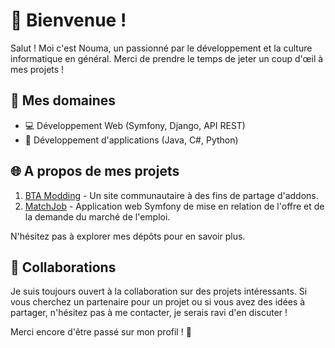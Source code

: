 # 👋 Bienvenue !
Salut ! Moi c'est Nouma, un passionné par le développement et la culture informatique en général. Merci de prendre le temps de jeter un coup d'œil à mes projets !

## 🚀 Mes domaines

- 💻 Développement Web (Symfony, Django, API REST)
- 🚀 Développement d'applications (Java, C#, Python)

## 🌐 A propos de mes projets
<!-- J'ai travaillé sur une variété de projets, allant des petits scripts aux applications complexes. Voici quelques-uns de mes projets les plus récents : -->

1. [BTA Modding](https://github.com/Noumaa/BTA-Modding) - Un site communautaire à des fins de partage d'addons.
2. [MatchJob](https://github.com/Noumaa/MatchJob) - Application web Symfony de mise en relation de l'offre et de la demande du marché de l'emploi.

N'hésitez pas à explorer mes dépôts pour en savoir plus.

## 🤝 Collaborations
Je suis toujours ouvert à la collaboration sur des projets intéressants. Si vous cherchez un partenaire pour un projet ou si vous avez des idées à partager, n'hésitez pas à me contacter, je serais ravi d'en discuter !

<!-- ## 📫 Contact
Vous pouvez me contacter via email@example.com ou sur LinkedIn. N'hésitez pas à me faire part de vos commentaires, questions ou suggestions. Je suis toujours heureux d'entendre parler de nouveaux projets et de rencontrer de nouvelles personnes talentueuses. -->

Merci encore d'être passé sur mon profil ! 🙌
